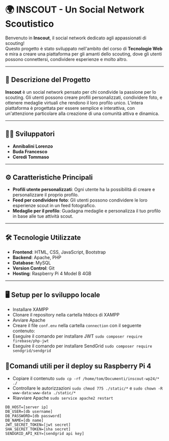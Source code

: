 # 🌍 INSCOUT - Un Social Network Scoutistico

Benvenuto in **Inscout**, il social network dedicato agli appassionati di scouting!  
Questo progetto è stato sviluppato nell'ambito del corso di **Tecnologie Web** e mira a creare una piattaforma per gli amanti dello scouting, dove gli utenti possono connettersi, condividere esperienze e molto altro.

---

## 📖 Descrizione del Progetto

**Inscout** è un social network pensato per chi condivide la passione per lo scouting. Gli utenti possono creare profili personalizzati, condividere foto, e ottenere medaglie virtuali che rendono il loro profilo unico. L'intera piattaforma è progettata per essere semplice e interattiva, con un'attenzione particolare alla creazione di una comunità attiva e dinamica.

---

## 👨‍💻 Sviluppatori

- **Annibalini Lorenzo**
- **Buda Francesco**
- **Ceredi Tommaso**

---

## ⚙️ Caratteristiche Principali

- **Profili utente personalizzati**: Ogni utente ha la possibilità di creare e personalizzare il proprio profilo.
- **Feed per condividere foto**: Gli utenti possono condividere le loro esperienze scout in un feed fotografico.
- **Medaglie per il profilo**: Guadagna medaglie e personalizza il tuo profilo in base alle tue attività scout.

---

## 🛠️ Tecnologie Utilizzate

- **Frontend**: HTML, CSS, JavaScript, Bootstrap
- **Backend**: Apache, PHP
- **Database**: MySQL
- **Version Control**: Git
- **Hosting**: Raspberry Pi 4 Model B 4GB

---

## 🖥️ Setup per lo sviluppo locale

- Installare XAMPP
- Clonare il repository nella cartella htdocs di XAMPP
- Avviare Apache
- Creare il file `conf.env` nella cartella `connection` con il seguente contenuto:
- Eseguire il comando per installare JWT `sudo composer require firebase/php-jwt`
- Eseguire il comando per installare SendGrid `sudo composer require sendgrid/sendgrid`

## 🍓Comandi utili per il deploy su Raspberry Pi 4
- Copiare il contenuto `sudo cp -rf /home/tom/Documenti/inscout-wp24/* ./`
- Controllare le autorizzazioni `sudo chmod 775 ./static/*` e `sudo chown -R www-data:www-data ./static/*`
- Riavviare Apache `sudo service apache2 restart`


```
DB_HOST=[server ip]
DB_USER=[db username]
DB_PASSWORD=[db password]
DB_NAME=[db name]
JWT_SECRET_TOKEN=[jwt secret]
SHA_SECRET_TOKEN=[sha secret]
SENDGRID_API_KEY=[sendgrid api key]
```

